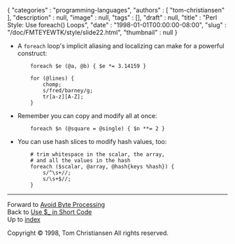 {
   "categories" : "programming-languages",
   "authors" : [
      "tom-christiansen"
   ],
   "description" : null,
   "image" : null,
   "tags" : [],
   "draft" : null,
   "title" : "Perl Style: Use foreach() Loops",
   "date" : "1998-01-01T00:00:00-08:00",
   "slug" : "/doc/FMTEYEWTK/style/slide22.html",
   "thumbnail" : null
}


-   A `foreach` loop's implicit aliasing and localizing can make for a powerful construct:

            foreach $e (@a, @b) { $e *= 3.14159 }

            for (@lines) {
                chomp;
                s/fred/barney/g;
                tr[a-z][A-Z];
            }

-   Remember you can copy and modify all at once:

            foreach $n (@square = @single) { $n **= 2 }

-   You can use hash slices to modify hash values, too:

            # trim whitespace in the scalar, the array,
            # and all the values in the hash
            foreach ($scalar, @array, @hash{keys %hash}) {
                s/^\s+//;
                s/\s+$//;
            }

------------------------------------------------------------------------

Forward to [Avoid Byte Processing](/doc/FMTEYEWTK/style/slide23.html)
\
Back to [Use $\_ in Short Code](/doc/FMTEYEWTK/style/slide21.html)
\
Up to [index](/doc/FMTEYEWTK/style/slide-index.html)

Copyright © 1998, Tom Christiansen
All rights reserved.

